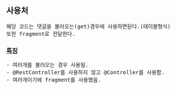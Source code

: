 <h2>사용처</h2>
<pre>
해당 코드는 댓글을 불러오는(get)경우에 사용하면된다.(테이블형식)
또한 fragment로 전달한다.
</pre>

<h3><u>특징</u></h3>
<pre>
- 여러개를 불러오는 경우 사용됨.
- @RestController를 사용하지 않고 @Controller를 사용함.
- 여러개이기에 fragment를 사용했음.
</pre>
